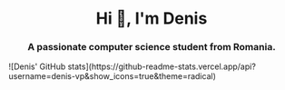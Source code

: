 <h1 align="center">Hi 👋, I'm Denis</h1>
<h3 align="center">A passionate computer science student from Romania.</h3>
![Denis' GitHub stats](https://github-readme-stats.vercel.app/api?username=denis-vp&show_icons=true&theme=radical)
